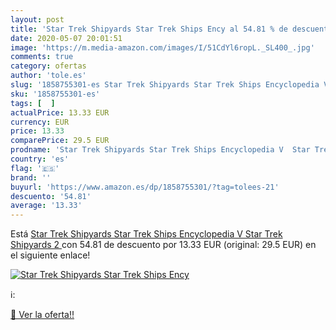 ```yaml
---
layout: post
title: 'Star Trek Shipyards Star Trek Ships Ency al 54.81 % de descuento'
date: 2020-05-07 20:01:51
image: 'https://m.media-amazon.com/images/I/51CdYl6ropL._SL400_.jpg'
comments: true
category: ofertas
author: 'tole.es'
slug: '1858755301-es Star Trek Shipyards Star Trek Ships Encyclopedia V Star...'
sku: '1858755301-es'
tags: [  ]
actualPrice: 13.33 EUR
currency: EUR
price: 13.33
comparePrice: 29.5 EUR
prodname: 'Star Trek Shipyards Star Trek Ships Encyclopedia V  Star Trek Shipyards 2 '
country: 'es'
flag: '🇪🇸'
brand: ''
buyurl: 'https://www.amazon.es/dp/1858755301/?tag=tolees-21'
descuento: '54.81'
average: '13.33'
---
```


Está [Star Trek Shipyards Star Trek Ships Encyclopedia V  Star Trek Shipyards 2 ](https://www.amazon.es/dp/1858755301/?tag=tolees-21) con 54.81 de descuento por 13.33 EUR (original: 29.5 EUR) en el siguiente enlace!

[![Star Trek Shipyards Star Trek Ships Ency](https://m.media-amazon.com/images/I/51CdYl6ropL._SL400_.jpg)](https://www.amazon.es/dp/1858755301/?tag=tolees-21)

ℹ️:


[🛒 Ver la oferta!!](https://www.amazon.es/dp/1858755301/?tag=tolees-21)
